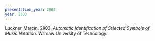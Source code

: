 ```yaml
---
presentation_year: 2003
year: 2003
---
```


Luckner, Marcin. 2003. <i>Automatic Identification of Selected Symbols of Music Notation</i>. Warsaw University of Technology.